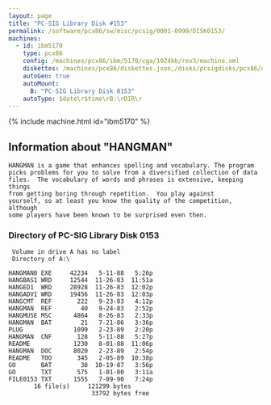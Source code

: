 ```yaml
---
layout: page
title: "PC-SIG Library Disk #153"
permalink: /software/pcx86/sw/misc/pcsig/0001-0999/DISK0153/
machines:
  - id: ibm5170
    type: pcx86
    config: /machines/pcx86/ibm/5170/cga/1024kb/rev3/machine.xml
    diskettes: /machines/pcx86/diskettes.json,/disks/pcsigdisks/pcx86/diskettes.json
    autoGen: true
    autoMount:
      B: "PC-SIG Library Disk 0153"
    autoType: $date\r$time\rB:\rDIR\r
---
```


{% include machine.html id="ibm5170" %}

## Information about "HANGMAN"

    HANGMAN is a game that enhances spelling and vocabulary. The program
    picks problems for you to solve from a diversified collection of data
    files.  The vocabulary of words and phrases is extensive, keeping things
    from getting boring through repetition.  You play against
    yourself, so at least you know the quality of the competition, although
    some players have been known to be surprised even then.

### Directory of PC-SIG Library Disk 0153

     Volume in drive A has no label
     Directory of A:\

    HANGMAN0 EXE     42234   5-11-88   5:26p
    HANGBAS1 WRD     12544  11-26-83  11:51a
    HANGED1  WRD     28928  11-26-83  12:02p
    HANGADV1 WRD     19456  11-26-83  12:03p
    HANGCMT  REF       222   9-23-83   4:12p
    HANGMAN  REF        40   9-24-83   2:52p
    HANGMUSE MSC      4864   8-26-83   2:33p
    HANGMAN  BAT        21   7-21-86   3:36p
    PLUG              1099   2-23-89   2:20p
    HANGMAN  CNF       128   5-11-88   5:27p
    README            1230   8-01-88  11:06p
    HANGMAN  DOC      8020   2-23-89   2:54p
    README   TOO       345   2-05-89  10:38p
    GO       BAT        38  10-19-87   3:56p
    GO       TXT       575   1-01-80   3:11a
    FILE0153 TXT      1555   7-09-90   7:24p
           16 file(s)     121299 bytes
                           33792 bytes free
